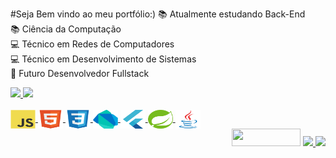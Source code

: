 #Seja Bem vindo ao meu portfólio:)
📚 Atualmente estudando Back-End <br>
📚 Ciência da Computação <br>
💻 Técnico em Redes de Computadores <br>
💻 Técnico em Desenvolvimento de Sistemas <br>
📌 Futuro Desenvolvedor Fullstack

<div "style:background-color: black">
  <a href="https://github.com/douglaskks">
  <img height="180em" src="https://github-readme-stats.vercel.app/api?username=douglaskks&show_icons=true&theme=dark&include_all_commits=true&count_private=true"/>
  <img height="180em" src="https://github-readme-stats.vercel.app/api/top-langs/?username=douglaskks&layout=compact&langs_count=7&theme=dark"/>
</div>
<div style="display: inline_block"><br>
  <img align="center" alt="Doug-JS" height="30" width="40" src="https://raw.githubusercontent.com/devicons/devicon/master/icons/javascript/javascript-original.svg">
  <img align="center" alt="Doug-HTML" height="30" width="40" src="https://raw.githubusercontent.com/devicons/devicon/master/icons/html5/html5-original.svg">
  <img align="center" alt="Doug-CSS" height="30" width="40" src="https://raw.githubusercontent.com/devicons/devicon/master/icons/css3/css3-original.svg">
  <img align="center" alt="Doug-DART" height="30" width="40" src="https://raw.githubusercontent.com/devicons/devicon/master/icons/dart/dart-original.svg">
  <img align="center" alt="Doug-DART" height="30" width="40" src="https://raw.githubusercontent.com/devicons/devicon/master/icons/flutter/flutter-original.svg">
  <img align="center" alt="Doug-Spring" height="30" width="40" src="https://raw.githubusercontent.com/devicons/devicon/master/icons/spring/spring-original.svg">
  <img align="center" alt="Doug-Java" height="30" width="40" src="https://raw.githubusercontent.com/devicons/devicon/master/icons/java/java-original.svg">
 </div>
  
<div align="right">
    <!--<a href="" target="_blank"><img src="https://img.shields.io/badge/YouTube-FF0000?style=for-the-badge&logo=youtube&logoColor=white" target="_blank"></a>-->
    <a href="https://www.instagram.com/doug_salviano/" target="_blank"><img height="28" width="110" src="https://img.shields.io/badge/-Instagram-%23E4405F?style=for-the-          badge&logo=instagram&logoColor=white" target="_blank"></a>
    <a href="https://www.linkedin.com/in/douglas-henrique-0a1872182/" target"_blank"><img src="https://img.shields.io/badge/-LinkedIn-%230077B5?style=for-the-badge&logo=linkedin&logoColor=white" target="_blank">
    <a href="mailto:douglaszxv2@gmail.com" target="_blank"><img src="https://img.shields.io/badge/-Gmail-%23333?style=for-the-badge&logo=gmail&logoColor=white"></a>
</div>
